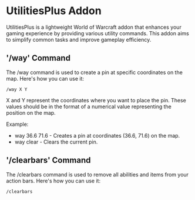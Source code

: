# UtilitiesPlus Addon
UtilitiesPlus is a lightweight World of Warcraft addon that enhances your gaming experience by providing various utility commands. This addon aims to simplify common tasks and improve gameplay efficiency.

## '/way' Command
The /way command is used to create a pin at specific coordinates on the map. Here's how you can use it:
```
/way X Y
```
X and Y represent the coordinates where you want to place the pin. These values should be in the format of a numerical value representing the position on the map.

Example:
- way 36.6 71.6 - Creates a pin at coordinates (36.6, 71.6) on the map.
- way clear - Clears the current pin.


## '/clearbars' Command
The /clearbars command is used to remove all abilities and items from your action bars. Here's how you can use it:
```
/clearbars
```
